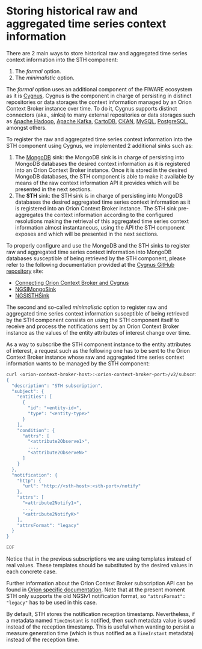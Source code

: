 # Storing historical raw and aggregated time series context information

There are 2 main ways to store historical raw and aggregated time series context information into the STH component:

1.  The _formal_ option.
2.  The _minimalistic_ option.

The _formal_ option uses an additional component of the FIWARE ecosystem as it is
[Cygnus](https://github.com/telefonicaid/fiware-cygnus/). Cygnus is the component in charge of persisting in distinct
repositories or data storages the context information managed by an Orion Context Broker instance over time. To do it,
Cygnus supports distinct connectors (aka., sinks) to many external repositories or data storages such as
[Apache Hadoop](https://hadoop.apache.org), [Apache Kafka](https://kafka.apache.org), [CartoDB](https://cartodb.com),
[CKAN](http://ckan.org), [MySQL](https://www.mysql.com), [PostgreSQL](https://www.postgresql.org), amongst others.

To register the raw and aggregated time series context information into the STH component using Cygnus, we implemented 2
additional sinks such as:

1.  The [MongoDB](https://www.mongodb.com) sink: the MongoDB sink is in charge of persisting into MongoDB databases the
    desired context information as it is registered into an Orion Context Broker instance. Once it is stored in the
    desired MongoDB databases, the STH component is able to make it available by means of the raw context information
    API it provides which will be presented in the next sections.
2.  The **STH** sink: the STH sink is in charge of persisting into MongoDB databases the desired aggregated time series
    context information as it is registered into an Orion Context Broker instance. The STH sink pre-aggregates the
    context information according to the configured resolutions making the retrieval of this aggregated time series
    context information almost instantaneous, using the API the STH component exposes and which will be presented in the
    next sections.

To properly configure and use the MongoDB and the STH sinks to register raw and aggregated time series context
information into MongoDB databases susceptible of being retrieved by the STH component, please refer to the following
documentation provided at the [Cygnus GitHub repository](https://github.com/telefonicaid/fiware-cygnus) site:

-   [Connecting Orion Context Broker and Cygnus](https://github.com/telefonicaid/fiware-cygnus/blob/master/doc/cygnus-ngsi/user_and_programmer_guide/connecting_orion.md)
-   [NGSIMongoSink](https://github.com/telefonicaid/fiware-cygnus/blob/master/doc/cygnus-ngsi/flume_extensions_catalogue/ngsi_mongo_sink.md)
-   [NGSISTHSink](https://github.com/telefonicaid/fiware-cygnus/blob/master/doc/cygnus-ngsi/flume_extensions_catalogue/ngsi_sth_sink.md)

The second and so-called _minimalistic_ option to register raw and aggregated time series context information
susceptible of being retrieved by the STH component consists on using the STH component itself to receive and process
the notifications sent by an Orion Context Broker instance as the values of the entity attributes of interest change
over time.

As a way to subscribe the STH component instance to the entity attributes of interest, a request such as the following
one has to be sent to the Orion Context Broker instance whose raw and aggregated time series context information wants
to be managed by the STH component:

```bash
curl <orion-context-broker-host>:<orion-context-broker-port>/v2/subscriptions -s -S --header 'Content-Type: application/json'  --header 'Fiware-Service: <service>' --header 'Fiware-ServicePath: <service-path>' -d @- <<EOF
{
  "description": "STH subscription",
  "subject": {
    "entities": [
      {
        "id": "<entity-id>",
        "type": "<entity-type>"
      }
    ],
    "condition": {
      "attrs": [
        "<attribute2Observe1>",
        ...,
        "<attribute2ObserveN>"
      ]
    }
  },
  "notification": {
    "http": {
      "url": "http://<sth-host>:<sth-port>/notify"
    },
    "attrs": [    
      "<attribute2Notify1>",
      ...,
      "<attribute2NotifyK>"   
    ],
    "attrsFormat": "legacy"
  }
}

EOF
```

Notice that in the previous subscriptions we are using templates instead of real values. These templates should be
substituted by the desired values in each concrete case.

Further information about the Orion Context Broker subscription API can be found in [Orion specific documentation](http://fiware-orion.readthedocs.io/en/latest/user/walkthrough_apiv2/index.html#subscriptions). Note that at the present moment STH only supports the old NGSIv1 notification format, so `"attrsFormat": "legacy"` has to be used in this case.

By default, STH stores the notification reception timestamp. Nevertheless, if a metadata named `TimeInstant` is notified, then such metadata value is used instead of the reception timestamp. This is useful when wanting to persist a measure generation time (which is thus notified as a `TimeInstant` metadata) instead of the reception time.
